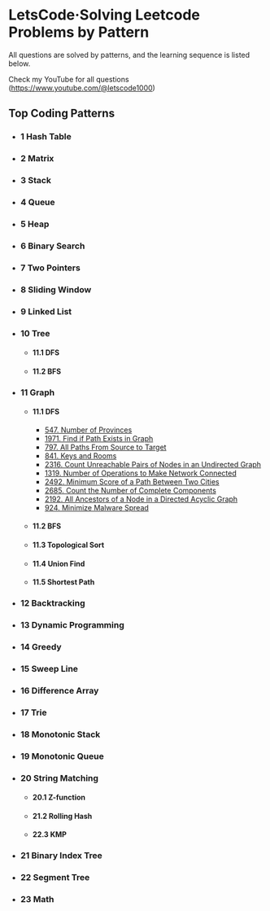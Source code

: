 # LetsCode·Solving Leetcode Problems by Pattern

All questions are solved by patterns, and the learning sequence is listed below.

Check my YouTube for all questions (https://www.youtube.com/@letscode1000)

## Top Coding Patterns

* ### 1 Hash Table
* ### 2 Matrix
* ### 3 Stack
* ### 4 Queue
* ### 5 Heap
* ### 6 Binary Search
* ### 7 Two Pointers
* ### 8 Sliding Window
* ### 9 Linked List
* ### 10 Tree
  * #### 11.1 DFS
  * #### 11.2 BFS
* ### 11 Graph
  * #### 11.1 DFS
    * [547. Number of Provinces](https://github.com/Jasondecode2020/Letscode/blob/main/template/graph/DFS.md)
    * [1971. Find if Path Exists in Graph](#https://github.com/Jasondecode2020/Letscode/blob/main/template/graph/DFS.md)
    * [797. All Paths From Source to Target](#797-All-Paths-From-Source-to-Target)
    * [841. Keys and Rooms](#841-Keys-and-Rooms)
    * [2316. Count Unreachable Pairs of Nodes in an Undirected Graph](#2316-Count-Unreachable-Pairs-of-Nodes-in-an-Undirected-Graph)
    * [1319. Number of Operations to Make Network Connected](#1319-Number-of-Operations-to-Make-Network-Connected)
    * [2492. Minimum Score of a Path Between Two Cities](#2492-Minimum-Score-of-a-Path-Between-Two-Cities)
    * [2685. Count the Number of Complete Components](#2685-Count-the-Number-of-Complete-Components)
    * [2192. All Ancestors of a Node in a Directed Acyclic Graph](#924-Minimize-Malware-Spread)
    * [924. Minimize Malware Spread](#924-Minimize-Malware-Spread)
  * #### 11.2 BFS
  * #### 11.3 Topological Sort
  * #### 11.4 Union Find
  * #### 11.5 Shortest Path
* ### 12 Backtracking
* ### 13 Dynamic Programming
* ### 14 Greedy
* ### 15 Sweep Line
* ### 16 Difference Array
* ### 17 Trie
* ### 18 Monotonic Stack
* ### 19 Monotonic Queue
* ### 20 String Matching
  * #### 20.1 Z-function
  * #### 21.2 Rolling Hash
  * #### 22.3 KMP
* ### 21 Binary Index Tree
* ### 22 Segment Tree
* ### 23 Math






